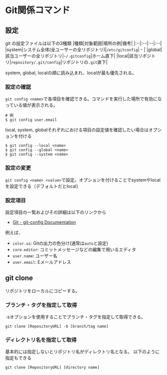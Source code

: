 # Git関係コマンド

## 設定
git の設定ファイルは以下の3種類
|種類|対象範囲|場所の例|備考|
|:-:|:--|:--|:--|
|system|システム全体(全ユーザーの全リポジトリ)|`/etc/gitconfig`| - |
|global|該当ユーザーの全リポジトリ|`~/.gitconfig`|ホーム直下|
|local|該当リポジトリ|`repository/.git/config`|リポジトリの`.git`直下|

system, global, localの順に読み込まれ、localが最も優先される。

### 設定の確認
`git config <name>`で各項目を確認できる。コマンドを実行した場所で有効になっている値が表示される。
```
# 例
$ git config user.email
```
local, system, globalそれぞれにおける項目の設定値を確認したい場合はオプションを付ける
```
$ git config --local <name>
$ git config --global <name>
$ git config --system <name>
```

### 設定の変更
`git config <name> <value>`で設定。オプションを付けることでsystemやlocalを設定できる（デフォルトだとlocal）

### 設定項目
設定項目の一覧およびその詳細は以下のリンクから
* [Git - git-config Documentation](https://git-scm.com/docs/git-config.html#_variables)

例えば、
* `color.ui`: Gitの出力の色分け(通常は`auto`と設定)
* `core.editor`: コミットメッセージなどの編集で用いるエディタ
* `user.name`: ユーザー名
* `user.email`: Eメールアドレス

## git clone
リポジトリをローカルにコピーする。

### ブランチ・タグを指定して取得
`-b`オプションを使用することでブランチ・タグを指定して取得できる。
```
git clone [RepositoryURL] -b [branch/tag name]
```
### ディレクトリ名を指定して取得
基本的には指定しないとリポジトリ名がディレクトリ名となる。
以下のように指定もできる
```
git clone [RepositoryURL] [directory name]
```